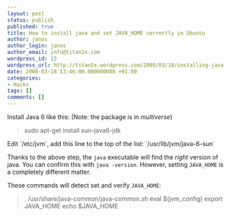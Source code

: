 ```yaml
---
layout: post
status: publish
published: true
title: How to install java and set JAVA_HOME correctly in Ubuntu
author: janos
author_login: janos
author_email: info@titan2x.com
wordpress_id: 23
wordpress_url: http://titan2x.wordpress.com/2008/03/18/installing-java-and-setting-java_home-in-ubuntu/
date: 2008-03-18 13:46:00.000000000 +01:00
categories:
- Hacks
tags: []
comments: []
---
```

Install Java 6 like this: (Note: the package is in *multiverse*)
<blockquote>sudo apt-get install sun-java6-jdk</blockquote>
Edit `/etc/jvm`, add this line to the top of the list: `/usr/lib/jvm/java-6-sun`

Thanks to the above step, the `java` executable will find the *right* version of java. You can confirm this with `java -version`. However, setting `JAVA_HOME` is a completely different matter.

These commands will detect set and verify `JAVA_HOME`:
<blockquote>. /usr/share/java-common/java-common.sh
eval $(jvm_config)
export JAVA_HOME
echo $JAVA_HOME</blockquote>
